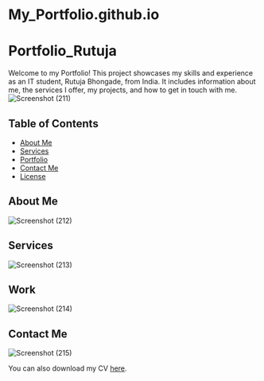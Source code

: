 # My_Portfolio.github.io
# Portfolio_Rutuja

Welcome to my Portfolio! This project showcases my skills and experience as an IT student, Rutuja Bhongade, from India. It includes information about me, the services I offer, my projects, and how to get in touch with me.
![Screenshot (211)](https://github.com/Ruuuu1/My-PortFolio.github.io/assets/123803159/fb6333f6-30e9-427b-bc50-af7b8abc6f9e)




## Table of Contents

- [About Me](#about)
- [Services](#services)
- [Portfolio](#portfolio)
- [Contact Me](#contact)
- [License](#license)

## About Me
![Screenshot (212)](https://github.com/Ruuuu1/My-PortFolio.github.io/assets/123803159/0e458c03-db6a-465b-a648-67eb2a862260)





## Services

![Screenshot (213)](https://github.com/Ruuuu1/My-PortFolio.github.io/assets/123803159/48090934-4b5a-4cf3-abf1-ec235c423085)





## Work
![Screenshot (214)](https://github.com/Ruuuu1/My-PortFolio.github.io/assets/123803159/eb98bf02-0009-413f-8fef-5f33c76dd31d)



 
## Contact Me

![Screenshot (215)](https://github.com/Ruuuu1/My-PortFolio.github.io/assets/123803159/fb7c2956-afac-4022-b07e-7ddb05e1177c)




You can also download my CV [here](Image/my-cv.pdf).
